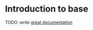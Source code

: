# Introduction to base

TODO: write [great documentation](http://jacobian.org/writing/what-to-write/)
